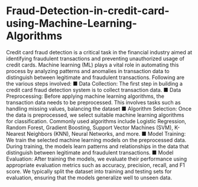 # Fraud-Detection-in-credit-card-using-Machine-Learning-Algorithms
Credit card fraud detection is a critical task in the financial industry aimed at identifying fraudulent transactions and preventing unauthorized usage of credit cards. Machine learning (ML) plays a vital role in automating this process by analyzing patterns and anomalies in transaction data to distinguish between legitimate and fraudulent transactions.
Following are the various steps involved:
■ Data Collection: The first step in building a credit card fraud detection system is to collect transaction data.
■ Data Preprocessing: Before applying machine learning algorithms, the transaction data needs to be preprocessed. This involves tasks such as handling missing values, balancing the dataset
■ Algorithm Selection: Once the data is preprocessed, we select suitable machine learning algorithms for classification. Commonly used algorithms include Logistic Regression, Random Forest, Gradient Boosting, Support Vector Machines (SVM), K-Nearest Neighbors (KNN), Neural Networks, and more.
■ Model Training: We train the selected machine learning models on the preprocessed data. During training, the models learn patterns and relationships in the data that distinguish between legitimate and fraudulent transactions.
■ Model Evaluation: After training the models, we evaluate their performance using appropriate evaluation metrics such as accuracy, precision, recall, and F1 score. We typically split the dataset into training and testing sets for evaluation, ensuring that the models generalize well to unseen data.
